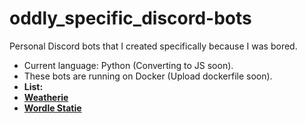 # oddly_specific_discord-bots
Personal Discord bots that I created specifically because I was bored. 
* Current language: Python (Converting to JS soon).
* These bots are running on Docker (Upload dockerfile soon).
* **List:**
* **[Weatherie](https://github.com/sakkarose/weatherie_bot)**
* **[Wordle Statie](https://github.com/sakkarose/wordle_statie-bot)**
